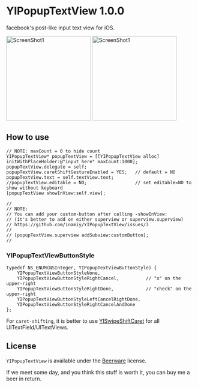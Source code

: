YIPopupTextView 1.0.0
=====================

facebook's post-like input text view for iOS.

<img src="https://raw.github.com/inamiy/YIPopupTextView/master/Screenshots/screenshot1.png" alt="ScreenShot1" width="225px" style="width:225px;" /> <img src="https://raw.github.com/inamiy/YIPopupTextView/master/Screenshots/screenshot2.png" alt="ScreenShot1" width="225px" style="width:225px;" />

How to use
----------
```
// NOTE: maxCount = 0 to hide count
YIPopupTextView* popupTextView = [[YIPopupTextView alloc] initWithPlaceHolder:@"input here" maxCount:1000];
popupTextView.delegate = self;
popupTextView.caretShiftGestureEnabled = YES;   // default = NO
popupTextView.text = self.textView.text;
//popupTextView.editable = NO;                  // set editable=NO to show without keyboard
[popupTextView showInView:self.view];

//
// NOTE:
// You can add your custom-button after calling -showInView:
// (it's better to add on either superview or superview.superview)
// https://github.com/inamiy/YIPopupTextView/issues/3
//
// [popupTextView.superview addSubview:customButton];
//

```

### YIPopupTextViewButtonStyle

```
typedef NS_ENUM(NSInteger, YIPopupTextViewButtonStyle) {
    YIPopupTextViewButtonStyleNone,
    YIPopupTextViewButtonStyleRightCancel,          // "x" on the upper-right
    YIPopupTextViewButtonStyleRightDone,            // "check" on the upper-right
    YIPopupTextViewButtonStyleLeftCancelRightDone,
    YIPopupTextViewButtonStyleRightCancelAndDone
};

```

For `caret-shifting`, it is better to use [YISwipeShiftCaret](https://github.com/inamiy/YISwipeShiftCaret) for all UITextField/UITextViews.

License
-------
`YIPopupTextView` is available under the [Beerware](http://en.wikipedia.org/wiki/Beerware) license.

If we meet some day, and you think this stuff is worth it, you can buy me a beer in return.

